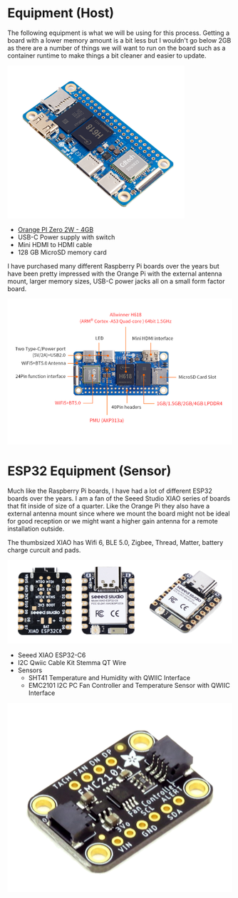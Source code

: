 # Equipment (Host)

The following equipment is what we will be using for this process.  Getting a board with a lower memory amount is a bit less but I wouldn't go below 2GB as there are a number of things we will want to run on the board such as a container runtime to make things a bit cleaner and easier to update.

![Orange PI Zero 2W - 4GB](.attachments/Orange-PI-Zero-2W-4GB.png)

* [Orange PI Zero 2W - 4GB](http://www.orangepi.org/html/hardWare/computerAndMicrocontrollers/details/Orange-Pi-Zero-2W.html)
* USB-C Power supply with switch
* Mini HDMI to HDMI cable 
* 128 GB MicroSD memory card

I have purchased many different Raspberry Pi boards over the years but have been pretty impressed with the Orange Pi with the external antenna mount, larger memory sizes, USB-C power jacks all on a small form factor board.

![XIAO ESP32c6](.attachments/XIAO-ESP32c6.png)

# ESP32 Equipment (Sensor)

Much like the Raspberry Pi boards, I have had a lot of different ESP32 boards over the years.  I am a fan of the Seeed Studio XIAO series of boards that fit inside of size of a quarter.   Like the Orange Pi they also have a external antenna mount since where we mount the board might not be ideal for good reception or we might want a higher gain antenna for a remote installation outside.

The thumbsized XIAO has Wifi 6, BLE 5.0, Zigbee, Thread, Matter, battery charge curcuit and pads.

![Seeed Studio XIAO ESP32C6](.attachments/Seeed-Studio-XIAO-ESP32C6.png)

* Seeed XIAO ESP32-C6
* I2C Qwiic Cable Kit Stemma QT Wire
* Sensors
    * SHT41 Temperature and Humidity with QWIIC Interface
    * EMC2101 I2C PC Fan Controller and Temperature Sensor with QWIIC Interface


![EMC2101 I2C PC Fan Controller](.attachments/EMC2101-I2C-PC-Fan-Controller.png)